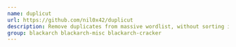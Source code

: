 ```yaml
---
name: duplicut
url: https://github.com/nil0x42/duplicut
description: Remove duplicates from massive wordlist, without sorting it (for dictionnary-based password cracking).
group: blackarch blackarch-misc blackarch-cracker
---
```

